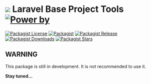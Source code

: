 # ![][img-logo] Laravel Base Project Tools [![Power by][power-by]][link-digitalion]

[![Packagist License][badge_license]](LICENSE.md)
[![Packagist][badge_package]][link-packagist]
[![Packagist Release][badge_version]][link-packagist]
[![Packagist Downloads][badge_downloads]][link-packagist]
[![Packagist Stars][badge_stars]][link-packagist]

## WARNING

This package is still in development. It is not recommended to use it.

**Stay tuned...**

[badge_license]: https://img.shields.io/github/license/digitalion/laravel-base-project
[badge_stars]: https://img.shields.io/packagist/stars/digitalion/laravel-base-project
[badge_package]: https://img.shields.io/badge/package-digitalion/laravel--base-project-blue.svg
[badge_version]: https://img.shields.io/github/v/tag/digitalion/laravel-base-project
[badge_downloads]: https://img.shields.io/packagist/dt/digitalion/laravel-base-project
[link-packagist]: https://packagist.org/packages/digitalion/laravel-base-project
[link-digitalion]: https://digitalion.it
[power-by]: https://img.shields.io/badge/power%20by-Digitalion-orange
[img-logo]: https://raw.githubusercontent.com/digitalion/laravel-base-project/master/icon_xs.png
